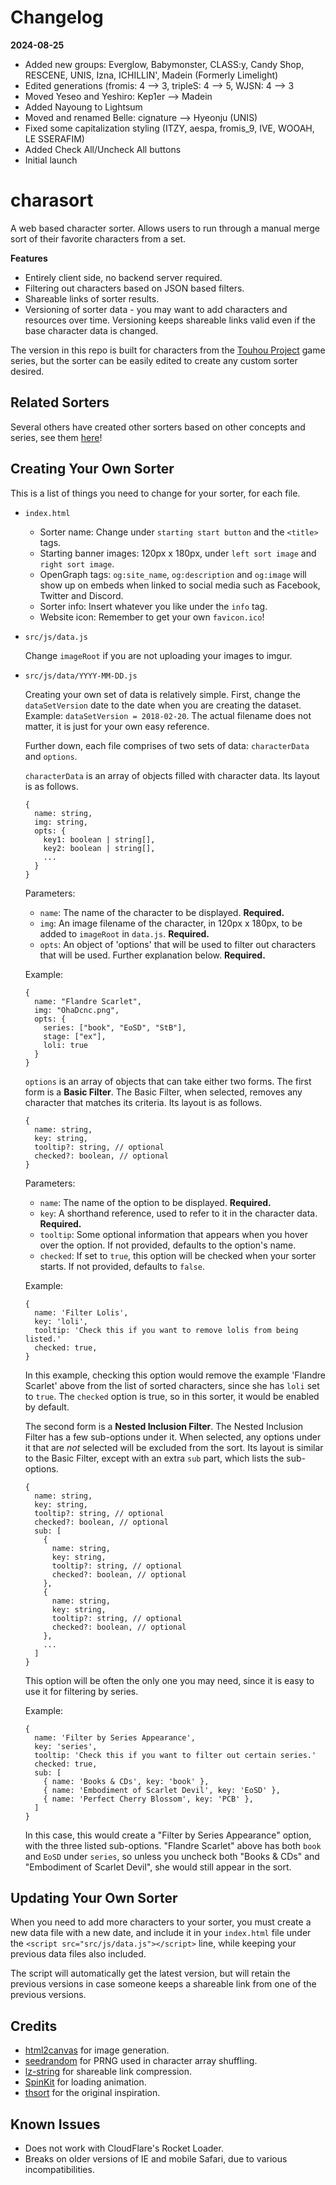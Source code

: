 # Changelog
 
**2024-08-25**
 * Added new groups: Everglow, Babymonster, CLASS:y, Candy Shop, RESCENE, UNIS, Izna, ICHILLIN', Madein (Formerly Limelight)
 * Edited generations (fromis: 4 --> 3, tripleS: 4 --> 5, WJSN: 4 --> 3
 * Moved Yeseo and Yeshiro: Kep1er --> Madein
 * Added Nayoung to Lightsum
 * Moved and renamed Belle: cignature --> Hyeonju (UNIS)
 * Fixed some capitalization styling (ITZY, aespa, fromis_9, IVE, WOOAH, LE SSERAFIM)
 * Added Check All/Uncheck All buttons
 * Initial launch

# charasort
A web based character sorter. Allows users to run through a manual merge sort of their favorite
characters from a set.

**Features**
 * Entirely client side, no backend server required.
 * Filtering out characters based on JSON based filters.
 * Shareable links of sorter results.
 * Versioning of sorter data - you may want to add characters and resources over time. Versioning keeps shareable links valid even if the base character data is changed.
 
The version in this repo is built for characters from the [Touhou Project](https://en.wikipedia.org/wiki/Touhou_Project)
game series, but the sorter can be easily edited to create any custom sorter desired.

## Related Sorters
Several others have created other sorters based on other concepts and series, see them [here](https://github.com/execfera/charasort/wiki)!

## Creating Your Own Sorter
This is a list of things you need to change for your sorter, for each file.

 * `index.html`
   * Sorter name: Change under `starting start button` and the `<title>` tags.
   * Starting banner images: 120px x 180px, under `left sort image` and `right sort image`.
   * OpenGraph tags: `og:site_name`, `og:description` and `og:image` will show up on embeds when linked to social media such as Facebook, Twitter and Discord.
   * Sorter info: Insert whatever you like under the `info` tag.
   * Website icon: Remember to get your own `favicon.ico`!

 * `src/js/data.js`

    Change `imageRoot` if you are not uploading your images to imgur.

 * `src/js/data/YYYY-MM-DD.js`

    Creating your own set of data is relatively simple. First, change the `dataSetVersion` date to the date when you are creating the dataset. Example: `dataSetVersion = 2018-02-20`. The actual filename does not matter, it is just for your own easy reference.
    
    Further down, each file comprises of two sets of data: `characterData` and `options`.

    `characterData` is an array of objects filled with character data. Its layout is as follows.

    ```
    {
      name: string,
      img: string,
      opts: {
        key1: boolean | string[],
        key2: boolean | string[],
        ...
      }
    }
    ```

    Parameters:

    * `name`: The name of the character to be displayed. **Required.**
    * `img`: An image filename of the character, in 120px x 180px, to be added to `imageRoot` in `data.js`. **Required.**
    * `opts`: An object of 'options' that will be used to filter out characters that will be used. Further explanation below. **Required.**

    Example:

    ```
    {
      name: "Flandre Scarlet",
      img: "OhaDcnc.png",
      opts: {
        series: ["book", "EoSD", "StB"],
        stage: ["ex"],
        loli: true
      }
    }
    ```

    `options` is an array of objects that can take either two forms. The first form is a **Basic Filter**. The Basic Filter, when selected, removes any character that matches its criteria. Its layout is as follows.

    ```
    {
      name: string,
      key: string,
      tooltip?: string, // optional
      checked?: boolean, // optional
    }
    ```

    Parameters:

    * `name`: The name of the option to be displayed. **Required.**
    * `key`: A shorthand reference, used to refer to it in the character data. **Required.**
    * `tooltip`: Some optional information that appears when you hover over the option. If not provided, defaults to the option's name.
    * `checked`: If set to `true`, this option will be checked when your sorter starts. If not provided, defaults to `false`.

    Example:

    ```
    {
      name: 'Filter Lolis',
      key: 'loli',
      tooltip: 'Check this if you want to remove lolis from being listed.'
      checked: true,
    }
    ```

    In this example, checking this option would remove the example 'Flandre Scarlet' above from the list of sorted characters, since she has `loli` set to `true`. The `checked` option is true, so in this sorter, it would be enabled by default.

    The second form is a **Nested Inclusion Filter**. The Nested Inclusion Filter has a few sub-options under it. When selected, any options under it that are *not* selected will be excluded from the sort. Its layout is similar to the Basic Filter, except with an extra `sub` part, which lists the sub-options.

    ```
    {
      name: string,
      key: string,
      tooltip?: string, // optional
      checked?: boolean, // optional
      sub: [
        {
          name: string,
          key: string,
          tooltip?: string, // optional
          checked?: boolean, // optional
        },
        {
          name: string,
          key: string,
          tooltip?: string, // optional
          checked?: boolean, // optional
        },
        ...
      ]
    }
    ```

    This option will be often the only one you may need, since it is easy to use it for filtering by series.

    Example:

    ```
    {
      name: 'Filter by Series Appearance',
      key: 'series',
      tooltip: 'Check this if you want to filter out certain series.'
      checked: true,
      sub: [
        { name: 'Books & CDs', key: 'book' },
        { name: 'Embodiment of Scarlet Devil', key: 'EoSD' },
        { name: 'Perfect Cherry Blossom', key: 'PCB' },
      ]
    }
    ```

    In this case, this would create a "Filter by Series Appearance" option, with the three listed sub-options. "Flandre Scarlet" above has both `book` and `EoSD` under `series`, so unless you uncheck both "Books & CDs" and "Embodiment of Scarlet Devil", she would still appear in the sort.

## Updating Your Own Sorter

When you need to add more characters to your sorter, you must create a new data file with a new date, and include it in your `index.html` file under the `<script src="src/js/data.js"></script>` line, while keeping your previous data files also included. 

The script will automatically get the latest version, but will retain the previous versions in case someone keeps a shareable link from one of the previous versions.

## Credits

 * [html2canvas](https://github.com/niklasvh/html2canvas/) for image generation.
 * [seedrandom](https://github.com/davidbau/seedrandom) for PRNG used in character array shuffling.
 * [lz-string](https://github.com/pieroxy/lz-string) for shareable link compression.
 * [SpinKit](http://tobiasahlin.com/spinkit/) for loading animation.
 * [thsort](http://mainyan.sakura.ne.jp/thsort.html) for the original inspiration.

## Known Issues

 * Does not work with CloudFlare's Rocket Loader.
 * Breaks on older versions of IE and mobile Safari, due to various incompatibilities.
